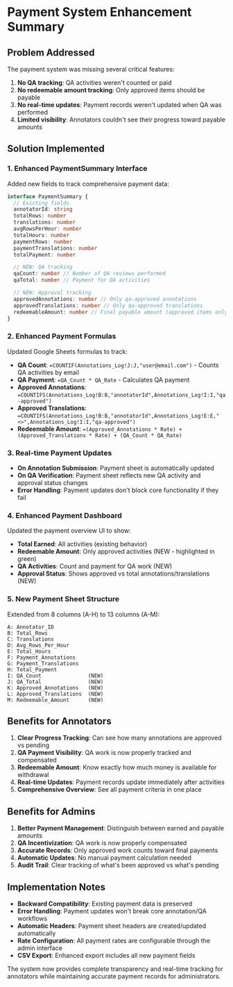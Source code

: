 # Payment System Enhancement Summary

## Problem Addressed

The payment system was missing several critical features:

1. **No QA tracking**: QA activities weren't counted or paid
2. **No redeemable amount tracking**: Only approved items should be payable
3. **No real-time updates**: Payment records weren't updated when QA was performed
4. **Limited visibility**: Annotators couldn't see their progress toward payable amounts

## Solution Implemented

### 1. Enhanced PaymentSummary Interface

Added new fields to track comprehensive payment data:

```typescript
interface PaymentSummary {
  // Existing fields
  annotatorId: string
  totalRows: number
  translations: number
  avgRowsPerHour: number
  totalHours: number
  paymentRows: number
  paymentTranslations: number
  totalPayment: number

  // NEW: QA tracking
  qaCount: number // Number of QA reviews performed
  qaTotal: number // Payment for QA activities

  // NEW: Approval tracking
  approvedAnnotations: number // Only qa-approved annotations
  approvedTranslations: number // Only qa-approved translations
  redeemableAmount: number // Final payable amount (approved items only)
}
```

### 2. Enhanced Payment Formulas

Updated Google Sheets formulas to track:

- **QA Count**: `=COUNTIF(Annotations_Log!J:J,"user@email.com")` - Counts QA activities by email
- **QA Payment**: `=QA_Count * QA_Rate` - Calculates QA payment
- **Approved Annotations**: `=COUNTIFS(Annotations_Log!B:B,"annotatorId",Annotations_Log!I:I,"qa-approved")`
- **Approved Translations**: `=COUNTIFS(Annotations_Log!B:B,"annotatorId",Annotations_Log!E:E,"<>",Annotations_Log!I:I,"qa-approved")`
- **Redeemable Amount**: `=(Approved_Annotations * Rate) + (Approved_Translations * Rate) + (QA_Count * QA_Rate)`

### 3. Real-time Payment Updates

- **On Annotation Submission**: Payment sheet is automatically updated
- **On QA Verification**: Payment sheet reflects new QA activity and approval status changes
- **Error Handling**: Payment updates don't block core functionality if they fail

### 4. Enhanced Payment Dashboard

Updated the payment overview UI to show:

- **Total Earned**: All activities (existing behavior)
- **Redeemable Amount**: Only approved activities (NEW - highlighted in green)
- **QA Activities**: Count and payment for QA work (NEW)
- **Approval Status**: Shows approved vs total annotations/translations (NEW)

### 5. New Payment Sheet Structure

Extended from 8 columns (A-H) to 13 columns (A-M):

```
A: Annotator_ID
B: Total_Rows
C: Translations
D: Avg_Rows_Per_Hour
E: Total_Hours
F: Payment_Annotations
G: Payment_Translations
H: Total_Payment
I: QA_Count               (NEW)
J: QA_Total               (NEW)
K: Approved_Annotations   (NEW)
L: Approved_Translations  (NEW)
M: Redeemable_Amount      (NEW)
```

## Benefits for Annotators

1. **Clear Progress Tracking**: Can see how many annotations are approved vs pending
2. **QA Payment Visibility**: QA work is now properly tracked and compensated
3. **Redeemable Amount**: Know exactly how much money is available for withdrawal
4. **Real-time Updates**: Payment records update immediately after activities
5. **Comprehensive Overview**: See all payment criteria in one place

## Benefits for Admins

1. **Better Payment Management**: Distinguish between earned and payable amounts
2. **QA Incentivization**: QA work is now properly compensated
3. **Accurate Records**: Only approved work counts toward final payments
4. **Automatic Updates**: No manual payment calculation needed
5. **Audit Trail**: Clear tracking of what's been approved vs what's pending

## Implementation Notes

- **Backward Compatibility**: Existing payment data is preserved
- **Error Handling**: Payment updates won't break core annotation/QA workflows
- **Automatic Headers**: Payment sheet headers are created/updated automatically
- **Rate Configuration**: All payment rates are configurable through the admin interface
- **CSV Export**: Enhanced export includes all new payment fields

The system now provides complete transparency and real-time tracking for annotators while maintaining accurate payment records for administrators.
